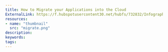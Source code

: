 ```yaml
---
title: How to Migrate your Applications into the Cloud
ExternalLink: https://f.hubspotusercontent30.net/hubfs/732832/Infographics/Infographic%20-%20How%20to%20migrate%20cloud%20native%20applications%20into%20the%20cloud.jpg
resources:
- name: "thumbnail"
  src: "migrate.png"
description:
keywords:
tags:
---
```

